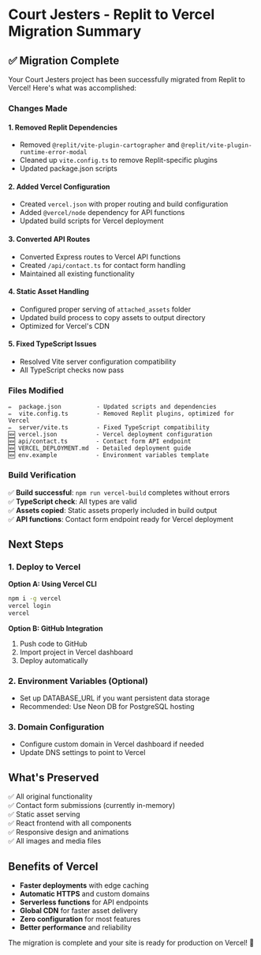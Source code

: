 # Court Jesters - Replit to Vercel Migration Summary

## ✅ Migration Complete

Your Court Jesters project has been successfully migrated from Replit to Vercel! Here's what was accomplished:

### Changes Made

#### 1. **Removed Replit Dependencies**
- Removed `@replit/vite-plugin-cartographer` and `@replit/vite-plugin-runtime-error-modal`
- Cleaned up `vite.config.ts` to remove Replit-specific plugins
- Updated package.json scripts

#### 2. **Added Vercel Configuration**
- Created `vercel.json` with proper routing and build configuration
- Added `@vercel/node` dependency for API functions
- Updated build scripts for Vercel deployment

#### 3. **Converted API Routes**
- Converted Express routes to Vercel API functions
- Created `/api/contact.ts` for contact form handling
- Maintained all existing functionality

#### 4. **Static Asset Handling**
- Configured proper serving of `attached_assets` folder
- Updated build process to copy assets to output directory
- Optimized for Vercel's CDN

#### 5. **Fixed TypeScript Issues**
- Resolved Vite server configuration compatibility
- All TypeScript checks now pass

### Files Modified

```
✏️  package.json          - Updated scripts and dependencies
✏️  vite.config.ts        - Removed Replit plugins, optimized for Vercel
✏️  server/vite.ts        - Fixed TypeScript compatibility
🆕 vercel.json           - Vercel deployment configuration
🆕 api/contact.ts        - Contact form API endpoint
🆕 VERCEL_DEPLOYMENT.md  - Detailed deployment guide
🆕 env.example           - Environment variables template
```

### Build Verification

✅ **Build successful**: `npm run vercel-build` completes without errors  
✅ **TypeScript check**: All types are valid  
✅ **Assets copied**: Static assets properly included in build output  
✅ **API functions**: Contact form endpoint ready for Vercel deployment  

## Next Steps

### 1. Deploy to Vercel

**Option A: Using Vercel CLI**
```bash
npm i -g vercel
vercel login
vercel
```

**Option B: GitHub Integration**
1. Push code to GitHub
2. Import project in Vercel dashboard
3. Deploy automatically

### 2. Environment Variables (Optional)
- Set up DATABASE_URL if you want persistent data storage
- Recommended: Use Neon DB for PostgreSQL hosting

### 3. Domain Configuration
- Configure custom domain in Vercel dashboard if needed
- Update DNS settings to point to Vercel

## What's Preserved

✅ All original functionality  
✅ Contact form submissions (currently in-memory)  
✅ Static asset serving  
✅ React frontend with all components  
✅ Responsive design and animations  
✅ All images and media files  

## Benefits of Vercel

- **Faster deployments** with edge caching
- **Automatic HTTPS** and custom domains
- **Serverless functions** for API endpoints
- **Global CDN** for faster asset delivery
- **Zero configuration** for most features
- **Better performance** and reliability

The migration is complete and your site is ready for production on Vercel! 🎉